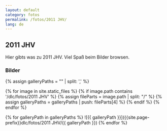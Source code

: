 ```yaml
---
layout: default
category: fotos
permalink: /fotos/2011 JHV/
lang: de
---
```


## 2011 JHV

Hier gibts was zu 2011 JHV. Viel Spaß beim Bilder browsen.

### Bilder
{% assign galleryPaths = "" | split: ',' %}

{% for image in site.static_files %}
{% if image.path contains '/dlc/fotos/2011 JHV' %}
        {% assign fileParts = image.path | split: "/" %}
        {% assign galleryPaths = galleryPaths | push: fileParts[4] %}
{% endif %}
{% endfor %}

{% for galleryPath in galleryPaths %}
![{{ galleryPath }}]({{site.page-prefix}}dlc/fotos/2011 JHV/{{ galleryPath }})
{% endfor %}

